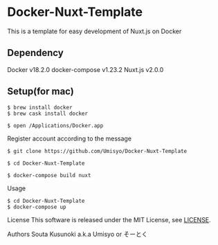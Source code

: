 # Docker-Nuxt-Template

This is a template for easy development of Nuxt.js on Docker

## Dependency

Docker v18.2.0
docker-compose v1.23.2
Nuxt.js v2.0.0

## Setup(for mac)

```
$ brew install docker
$ brew cask install docker

$ open /Applications/Docker.app
```

Register account according to the message

```
$ git clone https://github.com/Umisyo/Docker-Nuxt-Template

$ cd Docker-Nuxt-Template

$ docker-compose build nuxt
```

Usage

```
$ cd Docker-Nuxt-Template
$ docker-compose up
```

License
This software is released under the MIT License, see [LICENSE](https://github.com/Umisyo/Dokcer-Nuxt-Template/blob/master/LICENSE).

Authors
Souta Kusunoki a.k.a Umisyo or そーとく